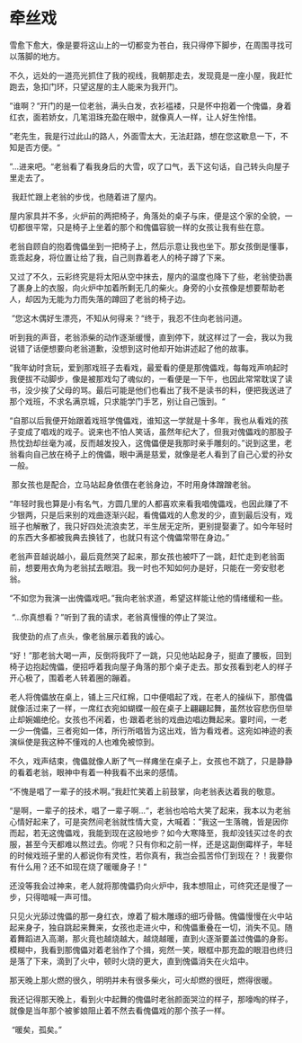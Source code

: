 # 牵丝戏

​     雪愈下愈大，像是要将这山上的一切都变为苍白，我只得停下脚步，在周围寻找可以落脚的地方。

​     不久，远处的一道亮光抓住了我的视线，我朝那走去，发现竟是一座小屋，我赶忙跑去，急扣门环，只望这屋的主人能来为我开门。

​     ”谁啊？“开门的是一位老翁，满头白发，衣衫褴褛，只是怀中抱着一个傀儡，身着红衣，面若娇女，几笔泪珠充盈在眼中，就像真人一样，让人好生怜惜。

​     ”老先生，我是行过此山的路人，外面雪太大，无法赶路，想在您这歇息一下，不知是否方便。“

​    ”...进来吧。“老翁看了看我身后的大雪，叹了口气，丢下这句话，自己转头向屋子里走去了。

​      我赶忙跟上老翁的步伐，也随着进了屋内。

	 

​       屋内家具并不多，火炉前的两把椅子，角落处的桌子与床，便是这个家的全貌，一切都很平常，只是椅子上坐着的那个和傀儡容貌一样的女孩让我有些在意。

​    老翁自顾自的抱着傀儡坐到一把椅子上，然后示意让我也坐下。那女孩倒是懂事，乖乖起身，将位置让给了我，自己则靠着老人的椅子蹲了下来。

​       又过了不久，云彩终究是将太阳从空中抹去，屋内的温度也降下了些，老翁使劲裹了裹身上的衣服，向火炉中加着所剩无几的柴火。身旁的小女孩像是想要帮助老人，却因为无能为力而失落的蹲回了老翁的椅子边。

​      ”您这木偶好生漂亮，不知从何得来？“终于，我忍不住向老翁问道。

​      听到我的声音，老翁添柴的动作逐渐缓慢，直到停下，就这样过了一会，我以为我说错了话便想要向老翁道歉，没想到这时他却开始讲述起了他的故事。

​     ”我年幼时贪玩，爱到那戏班子去看戏，最爱看的便是那傀儡戏，每每戏声响起时我便拔不动脚步，像是被那戏勾了魂似的，一看便是一下午，也因此常常耽误了读书，没少挨了父母的骂。最后可能是他们也看出了我不是读书的料，便把我送进了那个戏班，不求名满京城，只求能学门手艺，别让自己饿到。“

​    “自那以后我便开始跟着戏班学傀儡戏，谁知这一学就是十多年，我也从看戏的孩子变成了唱戏的戏子。说来也不怕人笑话，虽然年纪大了，但我对傀儡戏的那股子热忱劲却丝毫为减，反而越发投入，这傀儡便是我那时亲手雕刻的。”说到这里，老翁看向自己放在椅子上的傀儡，眼中满是慈爱，就像是老人看到了自己心爱的孙女一般。

​    那女孩也是配合，立马站起身依偎在老翁身边，不时用身体蹭蹭老翁。

​    “年轻时我也算是小有名气，方圆几里的人都喜欢来看我唱傀儡戏，也因此赚了不少银两，只是后来别的戏曲逐渐兴起，看傀儡戏的人愈发的少，直到最后没有，戏班子也解散了，我只好四处流浪卖艺，半生居无定所，更别提娶妻了。如今年轻时的东西大多都被我典去换钱了，也就只有这个傀儡常带在身边。”

​    老翁声音越说越小，最后竟然哭了起来，那女孩也被吓了一跳，赶忙走到老翁面前，想要用衣角为老翁拭去眼泪。我一时也不知如何办是好，只能在一旁安慰老翁。

​    “不如您为我演一出傀儡戏吧。”我向老翁求道，希望这样能让他的情绪缓和一些。

​    “...你真想看？”听到了我的请求，老翁真慢慢的停止了哭泣。

​    我使劲的点了点头，像老翁展示着我的诚心。

​    “好！”那老翁大喝一声，反倒将我吓了一跳，只见他站起身子，挺直了腰板，回到椅子边抱起傀儡，便招呼着我向屋子角落的那个桌子走去。那女孩看到老人的样子开心极了，围着老人转着圈的蹦着。

​    老人将傀儡放在桌上，铺上三尺红棉，口中便唱起了戏，在老人的操纵下，那傀儡就像活过来了一样，一席红衣宛如蝴蝶一般在桌子上翩翩起舞，虽然妆容悲伤但举止却婉媚绝伦。女孩也不闲着，也·跟着老翁的戏曲边唱边舞起来。霎时间，一老一少一傀儡，三者宛如一体，所行所唱皆为这出戏，皆为看戏者。这宛如神迹的表演纵使是我这种不懂戏的人也难免被惊到。

​    不久，戏声结束，傀儡就像人断了气一样瘫坐在桌子上，女孩也不跳了，只是静静的看着老翁，眼神中有着一种我看不出来的感情。

​    “不愧是唱了一辈子的技术啊。”我赶忙笑着上前鼓掌，向老翁表达着我的敬意。

​    “是啊，一辈子的技术，唱了一辈子啊...“，老翁也哈哈大笑了起来，我本以为老翁心情好起来了，可是突然间老翁就性情大变，大喊着：”我这一生落魄，皆是因你而起，若无这傀儡戏，我能到现在这般地步？如今大寒降至，我却没钱买过冬的衣服，甚至今天都难以熬过去。你呢？只有你和之前一样，还是这副倒霉样子，年轻的时候戏班子里的人都说你有灵性，若你真有，我岂会孤苦伶仃到现在？！我要你有什么用？还不如现在烧了暖暖身子！“

​     还没等我会过神来，老人就将那傀儡扔向火炉中，我本想阻止，可终究还是慢了一步，只得暗喊一声可惜。

​     只见火光舔过傀儡的那一身红衣，燎着了椴木雕琢的细巧骨骼。傀儡慢慢在火中站起来身子，独自跳起来舞来，女孩也走进火中，和傀儡重叠在一切，消失不见。随着舞蹈进入高潮，那火竟也越烧越大，越烧越暖，直到火逐渐要盖过傀儡的身影。模糊中，我看到那傀儡对着老翁作了个揖，宛然一笑，眼框中那充盈的眼泪也终归是落了下来，滴到了火中，顿时火烧的更大，直到傀儡消失在火焰中。

​       那天晚上那火燃的很久，明明并未有很多柴火，可火却燃的很旺，燃得很暖。

​       我还记得那天晚上，看到火中起舞的傀儡时老翁颜面哭泣的样子，那嚎啕的样子，就像是当年那个被爹娘阻止着不然去看傀儡戏的那个孩子一样。

​     “暖矣，孤矣。”
